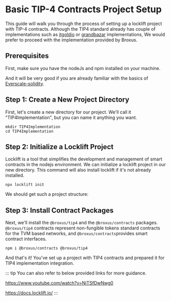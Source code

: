 # Basic TIP-4 Contracts Project Setup

This guide will walk you through the process of setting up a locklift project with TIP-4 contracts.
Although the TIP4 standard already has couple of implementations such as [itgoldio](https://github.com/itgoldio/everscale-tip) or [grandbazar](https://github.com/grandbazar-io/everscale-tip4-contracts) implementations, We would prefer to proceed with the implementation provided by Broxus.

## Prerequisites
First, make sure you have the nodeJs and npm installed on your machine.

And it will be very good if you are already familiar with the basics of [Everscale-solidity](https://github.com/ever-guild/ever-solidity).

## Step 1: Create a New Project Directory

First, let's create a new directory for our project. We'll call it "TIP4Implementation", but you can name it anything you want.

```shell
mkdir TIP4Implementation
cd TIP4Implementation
```

## Step 2: Initialize a Locklift Project

Locklift is a tool that simplifies the development and management of smart contracts in the nodejs environment. We can initialize a locklift project in our new directory. This command will also install locklift if it's not already installed.

``` shell
npx locklift init
```
<ImgContainer src= '/llOutput.png' width="100%" altText="locklift initialization output" />

We should get such a project structure:

<ImgContainer src= '/llStructureTip4.png' width="70%" altText="locklift structure after initialization" />

## Step 3: Install Contract Packages

Next, we'll install the `@broxus/tip4` and the `@broxus/contracts` packages. `@broxus/tip4` contracts represent non-fungible tokens standard contracts for the TVM based networks, and `@broxus/contracts`provides smart contract interfaces.

```` shell
npm i @broxus/contracts @broxus/tip4
````

And that's it! You've set up a project with TIP4 contracts and prepared it for TIP4 implementation integration.

::: tip
You can also refer to below provided links for more guidance.

https://www.youtube.com/watch?v=NiTSfDwNwg0

https://docs.locklift.io/
:::

<script lang="ts" >
import { defineComponent, ref, onMounted } from "vue";
import ImgContainer from "../../../.vitepress/theme/components/shared/BKDImgContainer.vue"

export default defineComponent({
  name: "Diagrams",
  components :{
    ImgContainer
  },
  setup() {
    return {
    };
  },
});

</script>